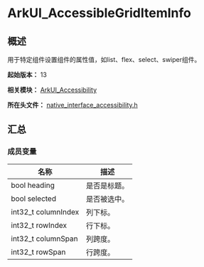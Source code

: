 # ArkUI_AccessibleGridItemInfo

## 概述

用于特定组件设置组件的属性值，如list、flex、select、swiper组件。

**起始版本：** 13

**相关模块：** [ArkUI_Accessibility](capi-arkui-accessibility.md)

**所在头文件：** [native_interface_accessibility.h](capi-native-interface-accessibility-h.md)

## 汇总

### 成员变量

| 名称 | 描述     |
| -- |--------|
| bool heading | 是否是标题。 |
| bool selected | 是否被选中。 |
| int32_t columnIndex | 列下标。   |
| int32_t rowIndex | 行下标。   |
| int32_t columnSpan | 列跨度。   |
| int32_t rowSpan | 行跨度。   |


